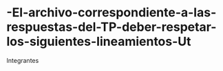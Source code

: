 # -El-archivo-correspondiente-a-las-respuestas-del-TP-deber-respetar-los-siguientes-lineamientos-Ut

Integrantes
